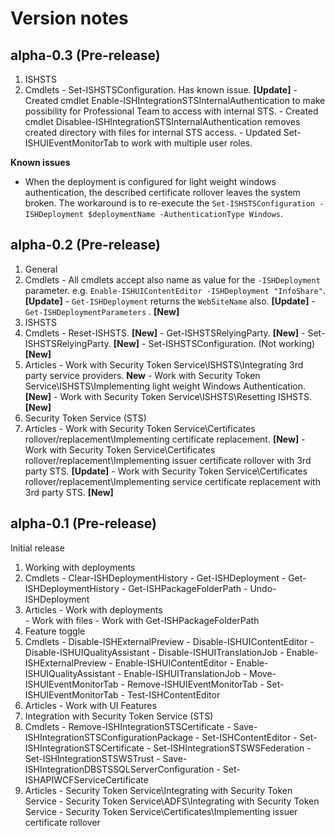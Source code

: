 # Version notes

## alpha-0.3 (Pre-release)

1. ISHSTS
  1. Cmdlets
	- Set-ISHSTSConfiguration. Has known issue. **[Update]**
	- Created cmdlet Enable-ISHIntegrationSTSInternalAuthentication to make possibility for Professional Team to access with internal STS.
	- Created cmdlet Disablee-ISHIntegrationSTSInternalAuthentication removes created directory with files for internal STS access.
	- Updated Set-ISHUIEventMonitorTab to work with multiple user roles.

**Known issues**

- When the deployment is configured for light weight windows authentication, the described certificate rollover leaves the system broken. The workaround is to re-execute the `Set-ISHSTSConfiguration -ISHDeployment $deploymentName -AuthenticationType Windows`.


## alpha-0.2 (Pre-release)

1. General 
  1. Cmdlets
    - All cmdlets accept also name as value for the `-ISHDeployment` parameter. e.g. `Enable-ISHUIContentEditor -ISHDeployment "InfoShare"`. **[Update]**
    - `Get-ISHDeployment` returns the `WebSiteName` also. **[Update]**
	- `Get-ISHDeploymentParameters` . **[New]**
1. ISHSTS
  1. Cmdlets
	- Reset-ISHSTS. **[New]**
	- Get-ISHSTSRelyingParty. **[New]**
	- Set-ISHSTSRelyingParty. **[New]**
	- Set-ISHSTSConfiguration. (Not working) **[New]**
  1. Articles
    - Work with Security Token Service\ISHSTS\Integrating 3rd party service providers. **New**
    - Work with Security Token Service\ISHSTS\Implementing light weight Windows Authentication. **[New]**
    - Work with Security Token Service\ISHSTS\Resetting ISHSTS. **[New]**
1. Security Token Service (STS)
  1. Articles
    - Work with Security Token Service\Certificates rollover/replacement\Implementing certificate replacement. **[New]**
    - Work with Security Token Service\Certificates rollover/replacement\Implementing issuer certificate rollover with 3rd party STS. **[Update]**
	- Work with Security Token Service\Certificates rollover/replacement\Implementing service certificate replacement with 3rd party STS. **[New]**

## alpha-0.1 (Pre-release)
Initial release
 
1. Working with deployments
  1. Cmdlets
    - Clear-ISHDeploymentHistory
    - Get-ISHDeployment
    - Get-ISHDeploymentHistory
    - Get-ISHPackageFolderPath
    - Undo-ISHDeployment
  1. Articles
    - Work with deployments  
    - Work with files
    - Work with Get-ISHPackageFolderPath  
1. Feature toggle
  1. Cmdlets
    - Disable-ISHExternalPreview
    - Disable-ISHUIContentEditor
    - Disable-ISHUIQualityAssistant
    - Disable-ISHUITranslationJob
    - Enable-ISHExternalPreview
    - Enable-ISHUIContentEditor
    - Enable-ISHUIQualityAssistant
    - Enable-ISHUITranslationJob
    - Move-ISHUIEventMonitorTab
    - Remove-ISHUIEventMonitorTab
    - Set-ISHUIEventMonitorTab
    - Test-ISHContentEditor
  1. Articles
    - Work with UI Features  
1. Integration with Security Token Service (STS)
  1. Cmdlets
    - Remove-ISHIntegrationSTSCertificate
    - Save-ISHIntegrationSTSConfigurationPackage
    - Set-ISHContentEditor
    - Set-ISHIntegrationSTSCertificate
    - Set-ISHIntegrationSTSWSFederation
    - Set-ISHIntegrationSTSWSTrust
    - Save-ISHIntegrationDBSTSSQLServerConfiguration
    - Set-ISHAPIWCFServiceCertificate 
  1. Articles
    - Security Token Service\Integrating with Security Token Service
    - Security Token Service\ADFS\Integrating with Security Token Service
	- Security Token Service\Certificates\Implementing issuer certificate rollover
